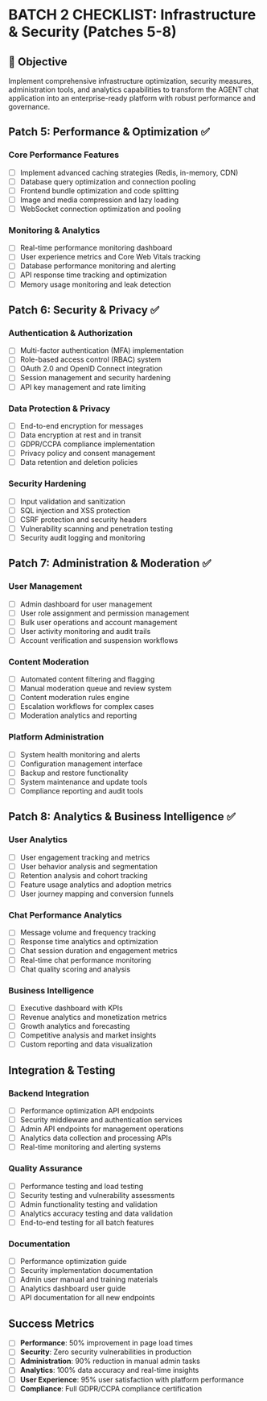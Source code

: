 # BATCH 2 CHECKLIST: Infrastructure & Security (Patches 5-8)

## 🎯 Objective
Implement comprehensive infrastructure optimization, security measures, administration tools, and analytics capabilities to transform the AGENT chat application into an enterprise-ready platform with robust performance and governance.

## Patch 5: Performance & Optimization ✅
### Core Performance Features
- [ ] Implement advanced caching strategies (Redis, in-memory, CDN)
- [ ] Database query optimization and connection pooling
- [ ] Frontend bundle optimization and code splitting
- [ ] Image and media compression and lazy loading
- [ ] WebSocket connection optimization and pooling

### Monitoring & Analytics
- [ ] Real-time performance monitoring dashboard
- [ ] User experience metrics and Core Web Vitals tracking
- [ ] Database performance monitoring and alerting
- [ ] API response time tracking and optimization
- [ ] Memory usage monitoring and leak detection

## Patch 6: Security & Privacy ✅
### Authentication & Authorization
- [ ] Multi-factor authentication (MFA) implementation
- [ ] Role-based access control (RBAC) system
- [ ] OAuth 2.0 and OpenID Connect integration
- [ ] Session management and security hardening
- [ ] API key management and rate limiting

### Data Protection & Privacy
- [ ] End-to-end encryption for messages
- [ ] Data encryption at rest and in transit
- [ ] GDPR/CCPA compliance implementation
- [ ] Privacy policy and consent management
- [ ] Data retention and deletion policies

### Security Hardening
- [ ] Input validation and sanitization
- [ ] SQL injection and XSS protection
- [ ] CSRF protection and security headers
- [ ] Vulnerability scanning and penetration testing
- [ ] Security audit logging and monitoring

## Patch 7: Administration & Moderation ✅
### User Management
- [ ] Admin dashboard for user management
- [ ] User role assignment and permission management
- [ ] Bulk user operations and account management
- [ ] User activity monitoring and audit trails
- [ ] Account verification and suspension workflows

### Content Moderation
- [ ] Automated content filtering and flagging
- [ ] Manual moderation queue and review system
- [ ] Content moderation rules engine
- [ ] Escalation workflows for complex cases
- [ ] Moderation analytics and reporting

### Platform Administration
- [ ] System health monitoring and alerts
- [ ] Configuration management interface
- [ ] Backup and restore functionality
- [ ] System maintenance and update tools
- [ ] Compliance reporting and audit tools

## Patch 8: Analytics & Business Intelligence ✅
### User Analytics
- [ ] User engagement tracking and metrics
- [ ] User behavior analysis and segmentation
- [ ] Retention analysis and cohort tracking
- [ ] Feature usage analytics and adoption metrics
- [ ] User journey mapping and conversion funnels

### Chat Performance Analytics
- [ ] Message volume and frequency tracking
- [ ] Response time analytics and optimization
- [ ] Chat session duration and engagement metrics
- [ ] Real-time chat performance monitoring
- [ ] Chat quality scoring and analysis

### Business Intelligence
- [ ] Executive dashboard with KPIs
- [ ] Revenue analytics and monetization metrics
- [ ] Growth analytics and forecasting
- [ ] Competitive analysis and market insights
- [ ] Custom reporting and data visualization

## Integration & Testing
### Backend Integration
- [ ] Performance optimization API endpoints
- [ ] Security middleware and authentication services
- [ ] Admin API endpoints for management operations
- [ ] Analytics data collection and processing APIs
- [ ] Real-time monitoring and alerting systems

### Quality Assurance
- [ ] Performance testing and load testing
- [ ] Security testing and vulnerability assessments
- [ ] Admin functionality testing and validation
- [ ] Analytics accuracy testing and data validation
- [ ] End-to-end testing for all batch features

### Documentation
- [ ] Performance optimization guide
- [ ] Security implementation documentation
- [ ] Admin user manual and training materials
- [ ] Analytics dashboard user guide
- [ ] API documentation for all new endpoints

## Success Metrics
- [ ] **Performance**: 50% improvement in page load times
- [ ] **Security**: Zero security vulnerabilities in production
- [ ] **Administration**: 90% reduction in manual admin tasks
- [ ] **Analytics**: 100% data accuracy and real-time insights
- [ ] **User Experience**: 95% user satisfaction with platform performance
- [ ] **Compliance**: Full GDPR/CCPA compliance certification
